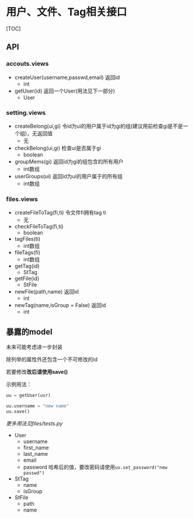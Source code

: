 # 用户、文件、Tag相关接口

[TOC]

## API

### accouts.views

+ createUser(username,passwd,email) 返回id
  + int
+ getUser(id) 返回一个User(用法见下一部分)
  + User

### setting.views

+ createBelong(ui,gi) 令id为ui的用户属于id为gi的组(建议用前检查gi是不是一个组)，无返回值
  + 无
+ checkBelong(ui,gi) 检查ui是否属于gi
  + boolean
+ groupMems(gi) 返回id为gi的组包含的所有用户
  + int数组
+ userGroups(ui) 返回id为ui的用户属于的所有组
  + int数组

### files.views

+ createFileToTag(fi,ti) 令文件fi拥有tag ti
  + 无
+ checkFileToTag(fi,ti)
  + boolean
+ tagFiles(ti)
  + int数组
+ fileTags(fi)
  + int数组
+ getTag(id)
  + StTag
+ getFile(id)
  + StFile
+ newFile(path,name) 返回id
  + int
+ newTag(name,isGroup = False) 返回id
  + int



## 暴露的model

未来可能考虑进一步封装

除列举的属性外还包含一个不可修改的id

若要修改**改后请使用save()**

示例用法：

```python
uu = getUser(usr)

uu.username = "new name"
uu.save()
```

*更多用法见files/tests.py*



+ User
  + username
  + first_name
  + last_name
  + email
  + password  哈希后的值，要改密码请使用``uu.set_password("new passwd")``
+ StTag
  + name
  + isGroup
+ StFile
  + path
  + name